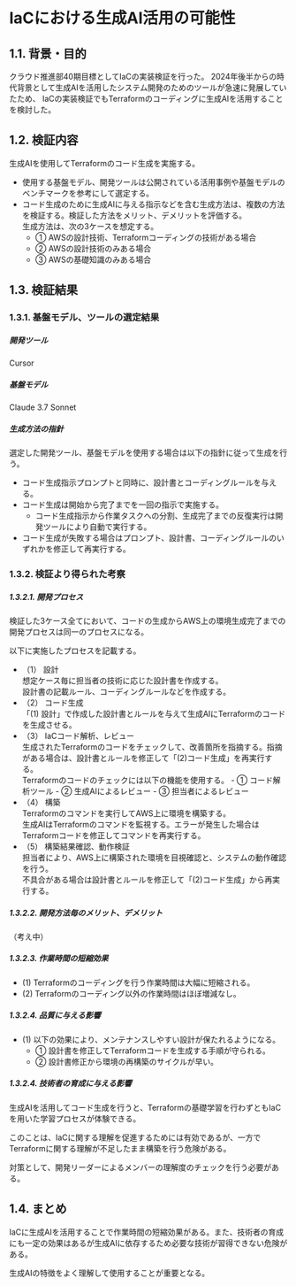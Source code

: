 # IaCにおける生成AI活用の可能性

## 1.1. 背景・目的

クラウド推進部40期目標としてIaCの実装検証を行った。
2024年後半からの時代背景として生成AIを活用したシステム開発のためのツールが急速に発展していたため、
IaCの実装検証でもTerraformのコーディングに生成AIを活用することを検討した。

## 1.2. 検証内容

生成AIを使用してTerraformのコード生成を実施する。

- 使用する基盤モデル、開発ツールは公開されている活用事例や基盤モデルのベンチマークを参考にして選定する。
- コード生成のために生成AIに与える指示などを含む生成方法は、複数の方法を検証する。検証した方法をメリット、デメリットを評価する。  
  生成方法は、次の3ケースを想定する。
    - ① AWSの設計技術、Terraformコーディングの技術がある場合
    - ② AWSの設計技術のみある場合
    - ③ AWSの基礎知識のみある場合

## 1.3. 検証結果

### 1.3.1. 基盤モデル、ツールの選定結果

##### 開発ツール

Cursor

##### 基盤モデル

Claude 3.7 Sonnet 

##### 生成方法の指針

選定した開発ツール、基盤モデルを使用する場合は以下の指針に従って生成を行う。

- コード生成指示プロンプトと同時に、設計書とコーディングルールを与える。
- コード生成は開始から完了までを一回の指示で実施する。
  - コード生成指示から作業タスクへの分割、生成完了までの反復実行は開発ツールにより自動で実行する。
- コード生成が失敗する場合はプロンプト、設計書、コーディングルールのいずれかを修正して再実行する。

### 1.3.2. 検証より得られた考察

##### 1.3.2.1. 開発プロセス

検証した3ケース全てにおいて、コードの生成からAWS上の環境生成完了までの開発プロセスは同一のプロセスになる。

以下に実施したプロセスを記載する。

- （1） 設計  
       想定ケース毎に担当者の技術に応じた設計書を作成する。  
       設計書の記載ルール、コーディングルールなどを作成する。
- （2） コード生成  
       「(1) 設計」で作成した設計書とルールを与えて生成AIにTerraformのコードを生成させる。  
- （3） IaCコード解析、レビュー  
        生成されたTerraformのコードをチェックして、改善箇所を指摘する。指摘がある場合は、設計書とルールを修正して「(2)コード生成」を再実行する。  
        Terraformのコードのチェックには以下の機能を使用する。
        - ① コード解析ツール
        - ② 生成AIによるレビュー
        - ③ 担当者によるレビュー
- （4） 構築  
       Terraformのコマンドを実行してAWS上に環境を構築する。  
       生成AIはTerraformのコマンドを監視する。エラーが発生した場合はTerraformコードを修正してコマンドを再実行する。
- （5） 構築結果確認、動作検証  
       担当者により、AWS上に構築された環境を目視確認と、システムの動作確認を行う。  
       不具合がある場合は設計書とルールを修正して「(2)コード生成」から再実行する。  

##### 1.3.2.2. 開発方法毎のメリット、デメリット

（考え中）

##### 1.3.2.3. 作業時間の短縮効果

- (1) Terraformのコーディングを行う作業時間は大幅に短縮される。
- (2) Terraformのコーディング以外の作業時間はほぼ増減なし。

##### 1.3.2.4. 品質に与える影響

- (1) 以下の効果により、メンテナンスしやすい設計が保たれるようになる。
    - ① 設計書を修正してTerraformコードを生成する手順が守られる。
    - ② 設計書修正から環境の再構築のサイクルが早い。

##### 1.3.2.4. 技術者の育成に与える影響

生成AIを活用してコード生成を行うと、Terraformの基礎学習を行わずともIaCを用いた学習プロセスが体験できる。

このことは、IaCに関する理解を促進するためには有効であるが、一方でTerraformに関する理解が不足したまま構築を行う危険がある。

対策として、開発リーダーによるメンバーの理解度のチェックを行う必要がある。

## 1.4. まとめ

IaCに生成AIを活用することで作業時間の短縮効果がある。また、技術者の育成にも一定の効果はあるが生成AIに依存するため必要な技術が習得できない危険がある。

生成AIの特徴をよく理解して使用することが重要となる。